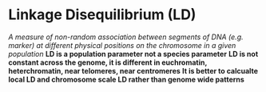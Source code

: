 # Linkage Disequilibrium (LD)

*A measure of non-random association between segments of DNA (e.g. marker) at different physical positions on the chromosome in a given population*
**LD is a population parameter not a species parameter**
**LD is not constant across the genome, it is different in euchromatin, heterchromatin, near telomeres, near centromeres**
**It is better to calcualte local LD and chromosome scale LD rather than genome wide patterns**
